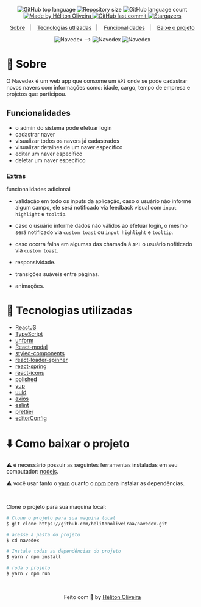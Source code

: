 <p align="center">
  <img alt="GitHub top language" src="https://img.shields.io/github/languages/top/helitonoliveiraa/navedex.svg?color=%23212121">

  <img alt="Repository size" src="https://img.shields.io/github/repo-size/helitonoliveiraa/navedex.svg?color=%23212121">

  <img alt="GitHub language count" src="https://img.shields.io/github/languages/count/helitonoliveiraa/navedex?color=%23212121">

  <a href="https://www.linkedin.com/in/helitonoliveira/">
    <img alt="Made by Héliton Oliveira" src="https://img.shields.io/badge/made%20by-Héliton Oliveira-%23212121">
  </a>

  <a href="https://github.com/helitonoliveiraa/navedex?/commits/master">
    <img alt="GitHub last commit" src="https://img.shields.io/github/last-commit/helitonoliveiraa/navedex??color=%23212121">
  </a>

  <a href="https://github.com/helitonoliveiraa/navedex/stargazers" >
    <img alt="Stargazers" src="https://img.shields.io/github/stars/helitonoliveiraa/navedex?style=social">
  </a>
</p>

<p align="center">
  <a href="#memo-sobre">Sobre</a>&nbsp;&nbsp;&nbsp;|&nbsp;&nbsp;&nbsp;
  <a href="#wrench-tecnologias-utilizadas">Tecnologias utlizadas</a>&nbsp;&nbsp;&nbsp;|&nbsp;&nbsp;&nbsp;
  <a href="#funcionalidades">Funcionalidades</a>&nbsp;&nbsp;&nbsp;|&nbsp;&nbsp;&nbsp;
  <a href="#arrowdown-como-baixar-o-projeto">Baixe o projeto</a>
</p>
<p align="center">
  <img src="https://res.cloudinary.com/dzn5ixmhq/image/upload/v1617888723/navedex/Screenshot_20210408_102142_xdygeg.png" alt="Navedex"> -->

  <img src="https://res.cloudinary.com/dzn5ixmhq/image/upload/v1617888720/navedex/Screenshot_20210408_102419_ynnfsm.png" alt="Navedex">

  <img src="https://res.cloudinary.com/dzn5ixmhq/image/upload/v1617888712/navedex/Screenshot_20210408_102312_dj0een.png" alt="Navedex">
</p>

# :memo: Sobre

O Navedex é um web app que consome um `API` onde se pode cadastrar novos navers com informações como: idade, cargo, tempo de empresa e projetos que participou.

## Funcionalidades

- o admin do sistema pode efetuar login
- cadastrar naver
- visualizar todos os navers já cadastrados
- visualizar detalhes de um naver específico
- editar um naver específico
- deletar um naver específico

### Extras

funcionalidades adicional

- validação em todo os inputs da aplicação, caso o usuário não informe algum campo, ele será notificado via feedback visual com `input highlight` e `tooltip`.

- caso o usuário informe dados não válidos ao efetuar login, o mesmo será notificado via `custom toast` ou `input highlight` e `tooltip`.

- caso ocorra falha em algumas das chamada à `API` o usuário nofiticado via `custom toast`.

- responsividade.

- transições suáveis entre páginas.

- animações.

# :wrench: Tecnologias utilizadas

- [ReactJS](https://pt-br.reactjs.org/)
- [TypeScript](https://www.typescriptlang.org/)
- [unform](https://unform.dev/)
- [React-modal](https://github.com/reactjs/react-modal)
- [styled-components](https://styled-components.com/)
- [react-loader-spinner](https://www.npmjs.com/package/react-loader-spinner)
- [react-spring](https://www.react-spring.io/)
- [react-icons](https://react-icons.github.io/react-icons/icons?name=ai)
- [polished](https://polished.js.org/docs/)
- [yup](https://github.com/jquense/yup)
- [uuid](https://www.npmjs.com/package/uuid)
- [axios](https://www.npmjs.com/package/axios)
- [eslint](https://eslint.org/)
- [prettier](https://prettier.io/)
- [editorConfig](https://editorconfig.org/)

# :arrow_down: Como baixar o projeto

⚠ é necessário possuir as seguintes ferramentas instaladas em seu computador: [nodejs](https://nodejs.org/en/).

⚠ você usar tanto o [yarn](https://yarnpkg.com/) quanto o [npm]() para instalar as dependências.

<br />

Clone o projeto para sua maquina local:
```bash
# Clone o projeto para sua maquina local
$ git clone https://github.com/helitonoliveiraa/navedex.git

# acesse a pasta do projeto
$ cd navedex

# Instale todas as dependências do projeto
$ yarn / npm install

# roda o projeto
$ yarn / npm run
```

<br />

<p align="center">Feito com 💙 by <a href="https://www.linkedin.com/in/helitonoliveira/" target="_blank">Héliton Oliveira</a></p>
